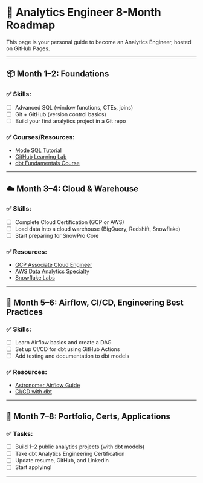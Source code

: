 # 🧠 Analytics Engineer 8-Month Roadmap

This page is your personal guide to become an Analytics Engineer, hosted on GitHub Pages.

---

## 📦 Month 1–2: Foundations

### ✅ Skills:
- [ ] Advanced SQL (window functions, CTEs, joins)
- [ ] Git + GitHub (version control basics)
- [ ] Build your first analytics project in a Git repo

### ✅ Courses/Resources:
- [Mode SQL Tutorial](https://mode.com/sql-tutorial/)
- [GitHub Learning Lab](https://lab.github.com/)
- [dbt Fundamentals Course](https://courses.getdbt.com/)

---

## ☁️ Month 3–4: Cloud & Warehouse

### ✅ Skills:
- [ ] Complete Cloud Certification (GCP or AWS)
- [ ] Load data into a cloud warehouse (BigQuery, Redshift, Snowflake)
- [ ] Start preparing for SnowPro Core

### ✅ Resources:
- [GCP Associate Cloud Engineer](https://cloud.google.com/certification/cloud-engineer)
- [AWS Data Analytics Specialty](https://aws.amazon.com/certification/certified-data-analytics-specialty/)
- [Snowflake Labs](https://quickstarts.snowflake.com/)

---

## 🧱 Month 5–6: Airflow, CI/CD, Engineering Best Practices

### ✅ Skills:
- [ ] Learn Airflow basics and create a DAG
- [ ] Set up CI/CD for dbt using GitHub Actions
- [ ] Add testing and documentation to dbt models

### ✅ Resources:
- [Astronomer Airflow Guide](https://www.astronomer.io/guides/get-started/)
- [CI/CD with dbt](https://docs.getdbt.com/docs/deploy/gitlab-ci)

---

## 🚀 Month 7–8: Portfolio, Certs, Applications

### ✅ Tasks:
- [ ] Build 1–2 public analytics projects (with dbt models)
- [ ] Take dbt Analytics Engineering Certification
- [ ] Update resume, GitHub, and LinkedIn
- [ ] Start applying!

---
